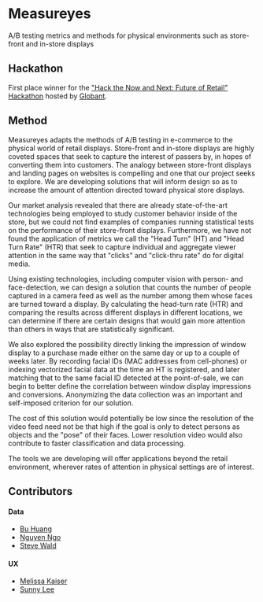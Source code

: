 # Measureyes
A/B testing metrics and methods for physical environments such as store-front and in-store displays

## Hackathon
First place winner for the ["Hack the Now and Next: Future of Retail" Hackathon](https://www.eventbrite.com/e/hack-the-now-next-the-future-of-retail-tickets-48221106628#) hosted by [Globant](https://www.globant.com/).

## Method
Measureyes adapts the methods of A/B testing in e-commerce to the physical world of retail displays. Store-front and in-store displays are highly coveted spaces that seek to capture the interest of passers by, in hopes of converting them into customers. The analogy between store-front displays and landing pages on websites is compelling and one that our project seeks to explore. We are developing solutions that will inform design so as to increase the amount of attention directed toward physical store displays. 

Our market analysis revealed that there are already state-of-the-art technologies being employed to study customer behavior inside of the store, but we could not find examples of companies running statistical tests on the performance of their store-front displays. Furthermore, we have not found the application of metrics we call the "Head Turn" (HT) and "Head Turn Rate" (HTR) that seek to capture individual and aggregate viewer attention in the same way that "clicks" and "click-thru rate" do for digital media.

Using existing technologies, including computer vision with person- and face-detection, we can design a solution that counts the number of people captured in a camera feed as well as the number among them whose faces are turned toward a display. By calculating the head-turn rate (HTR) and comparing the results across different displays in different locations, we can determine if there are certain designs that would gain more attention than others in ways that are statistically significant.

We also explored the possibility directly linking the impression of window display to a purchase made either on the same day or up to a couple of weeks later. By recording facial IDs (MAC addresses from cell-phones) or indexing vectorized facial data at the time an HT is registered, and later matching that to the same facial ID detected at the point-of-sale, we can begin to better define the correlation between window display impressions and conversions. Anonymizing the data collection was an important and self-imposed criterion for our solution.

The cost of this solution would potentially be low since the resolution of the video feed need not be that high if the goal is only to detect persons as objects and the "pose" of their faces. Lower resolution video would also contribute to faster classification and data processing.

The tools we are developing will offer applications beyond the retail environment, wherever rates of attention in physical settings are of interest.

## Contributors
#### Data
- [Bu Huang](https://www.linkedin.com/in/buhuang/)
- [Nguyen Ngo](https://www.linkedin.com/in/nguyenmngo/)
- [Steve Wald](https://www.linkedin.com/in/steve-wald/)

#### UX
- [Melissa Kaiser](https://www.linkedin.com/in/melissamkaiser/)
- [Sunny Lee](https://www.linkedin.com/in/sunnylee84/)
